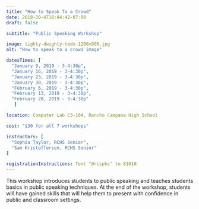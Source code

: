 ```yaml
---
title: "How to Speak To a Crowd"
date: 2018-10-4T16:44:42-07:00
draft: false

subtitle: "Public Speaking Workshop"

image: tighty-dwighty-tedx-1200x900.jpg
alt: "How to speak to a crowd image"

datesTimes: [ 
  "January 9, 2019 - 3-4:30p",
  "January 16, 2019 - 3-4:30p",
  "January 23, 2019 - 3-4:30p",
  "January 30, 2019 - 3-4:30p",
  "February 6, 2019 - 3-4:30p",
  "February 13, 2019 - 3-4:30p",
  "February 20, 2019 - 3-4:30p"
   ]

location: Computer Lab C3-104, Rancho Campana High School

cost: "$30 for all 7 workshops"

instructors: [
  "Sophia Taylor, RCHS Senior",
  "Sam Kristoffersen, RCHS Senior"
]   

registrationInstructions: Text "@rcspks" to 81010
---
```


This workshop introduces students to public speaking and teaches students basics in public speaking techniques. At the end of the workshop, students will have gained skills that will help them to present with confidence in public and classroom settings.
